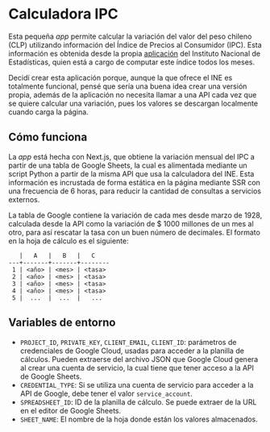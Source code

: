 # Calculadora IPC

Esta pequeña _app_ permite calcular la variación del valor del peso chileno (CLP) utilizando información del Índice de Precios al Consumidor (IPC). Esta información es obtenida desde la propia [aplicación](https://calculadoraipc.ine.cl/) del Instituto Nacional de Estadísticas, quien está a cargo de computar este índice todos los meses.

Decidí crear esta aplicación porque, aunque la que ofrece el INE es totalmente funcional, pensé que sería una buena idea crear una versión propia, además de la aplicación no necesita llamar a una API cada vez que se quiere calcular una variación, pues los valores se descargan localmente cuando carga la página.

## Cómo funciona

La _app_ está hecha con Next.js, que obtiene la variación mensual del IPC a partir de una tabla de Google Sheets, la cual es alimentada mediante un script Python a partir de la misma API que usa la calculadora del INE. Esta información es incrustada de forma estática en la página mediante SSR con una frecuencia de 6 horas, para reducir la cantidad de consultas a servicios externos.

La tabla de Google contiene la variación de cada mes desde marzo de 1928, calculada desde la API como la variación de $ 1000 millones de un mes al otro, para así rescatar la tasa con un buen número de decimales. El formato en la hoja de cálculo es el siguiente:

```
   |   A   |   B   |   C
---+-------+-------+--------
 1 | <año> | <mes> | <tasa>
 2 | <año> | <mes> | <tasa>
 3 | <año> | <mes> | <tasa>
 4 | <año> | <mes> | <tasa>
 5 |  ...  |  ...  |   ...
```

## Variables de entorno

- `PROJECT_ID`, `PRIVATE_KEY`, `CLIENT_EMAIL`, `CLIENT_ID`: parámetros de credenciales de Google Cloud, usadas para acceder a la planilla de cálculos. Pueden extraerse del archivo JSON que Google Cloud genera al crear una cuenta de servicio, la cual tiene que tener acceso a la API de Google Sheets.
- `CREDENTIAL_TYPE`: Si se utiliza una cuenta de servicio para acceder a la API de Google, debe tener el valor `service_account`.
- `SPREADSHEET_ID`: ID de la planilla de cálculo. Se puede extraer de la URL en el editor de Google Sheets.
- `SHEET_NAME`: El nombre de la hoja donde están los valores almacenados.
